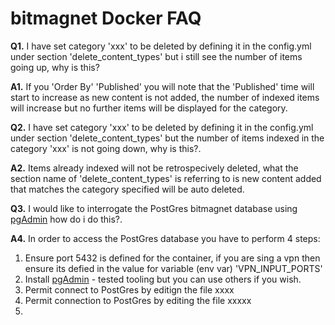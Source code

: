 # **bitmagnet Docker FAQ**

**Q1.** I have set category 'xxx' to be deleted by defining it in the config.yml under section 'delete_content_types' but i still see the number of items going up, why is this?

**A1.** If you 'Order By' 'Published' you will note that the 'Published' time will start to increase as new content is not added, the number of indexed items will increase but no further items will be displayed for the category.

**Q2.** I have set category 'xxx' to be deleted by defining it in the config.yml under section 'delete_content_types' but the number of items indexed in the category 'xxx' is not going down, why is this?.

**A2.** Items already indexed will not be retrospecively deleted, what the section name of 'delete_content_types' is referring to is new content added that matches the category specified will be auto deleted.

**Q3.** I would like to interrogate the PostGres bitmagnet database using [pgAdmin](https://www.pgadmin.org/) how do i do this?.

**A4.** In order to access the PostGres database you have to perform 4 steps:

1. Ensure port 5432 is defined for the container, if you are sing a vpn then ensure its defied in the value for variable (env var) 'VPN_INPUT_PORTS'
2. Install [pgAdmin](https://www.pgadmin.org/) - tested tooling but you can use others if you wish.
3. Permit connect to PostGres by editign the file xxxx
4. Permit connection to PostGres by editing the file xxxxx
4.